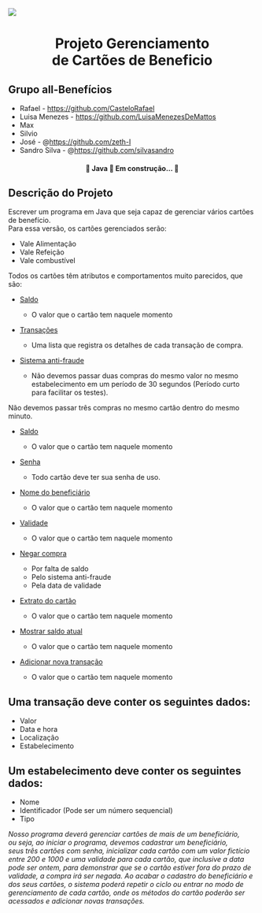 <img src="https://user-images.githubusercontent.com/49214236/133658727-a471666f-4b00-48cb-b010-33953ff6a55a.png">

<!-- # All-Benefícios -->

<h1 align="center">Projeto Gerenciamento </br> de Cartões de Beneficio </h1>

 ## Grupo all-Benefícios
 
 <!--ts-->
   * Rafael - https://github.com/CasteloRafael
   * Luisa Menezes - https://github.com/LuisaMenezesDeMattos
   * Max
   * Silvio
   * José - @https://github.com/zeth-I
   * Sandro Silva - @https://github.com/silvasandro
<!--te-->

<h4 align="center"> 
	🚧  Java 🚀 Em construção...  🚧
</h4>


## Descrição do Projeto
<p align="left">
Escrever um programa em Java que seja capaz de gerenciar vários cartões de benefício. </br> Para essa versão, os cartões gerenciados serão:
</p>
 
 <!--ts-->
   * Vale Alimentação
   * Vale Refeição
   * Vale combustível
<!--te-->

<p align="left">
Todos os cartões têm atributos e comportamentos muito parecidos, que são:
</p>



<!--ts-->
  
   * [Saldo](#Saldo)
      * O valor que o cartão tem naquele momento
      
      
   * [Transações](#Transações)
      * Uma lista que registra os detalhes de cada transação de compra.
           
      
   * [Sistema anti-fraude](#Sistema-anti-fraude)
      * Não devemos passar duas compras do mesmo valor no mesmo estabelecimento em um período de 30 segundos (Período curto para facilitar os testes).
	
Não devemos passar três compras no mesmo cartão dentro do mesmo minuto.

 * [Saldo](#Saldo)
      * O valor que o cartão tem naquele momento
      

 * [Senha](#Senha)
      * Todo cartão deve ter sua senha de uso.


 * [Nome do beneficiário](#Nome-do-beneficiário)
      * O valor que o cartão tem naquele momento


 * [Validade](#Validade)
      * O valor que o cartão tem naquele momento


 * [Negar compra](#Negar-compra)
      * Por falta de saldo
      * Pelo sistema anti-fraude
      * Pela data de validade


 * [Extrato do cartão](#)
      * O valor que o cartão tem naquele momento


 * [Mostrar saldo atual](#)
      * O valor que o cartão tem naquele momento


 * [Adicionar nova transação](#)
      * O valor que o cartão tem naquele momento


## Uma transação deve conter os seguintes dados:
 * Valor
 * Data e hora
 * Localização
 * Estabelecimento



## Um estabelecimento deve conter os seguintes dados:

 * Nome
 * Identificador (Pode ser um número sequencial)
 * Tipo


<i> Nosso programa deverá gerenciar cartões de mais de um beneficiário, </br> ou seja, ao iniciar o programa, devemos cadastrar um beneficiário,</br> seus três cartões com senha, inicializar cada cartão com um valor fictício entre 200 e 1000 e uma validade para cada cartão, que inclusive a data pode ser ontem, para demonstrar que se o cartão estiver fora do prazo de validade, a compra irá ser negada. Ao acabar o cadastro do beneficiário e dos seus cartões, o sistema poderá repetir o ciclo ou entrar no modo de gerenciamento de cada cartão, onde os métodos do cartão poderão ser acessados e adicionar novas transações.</i>

<!--te-->




